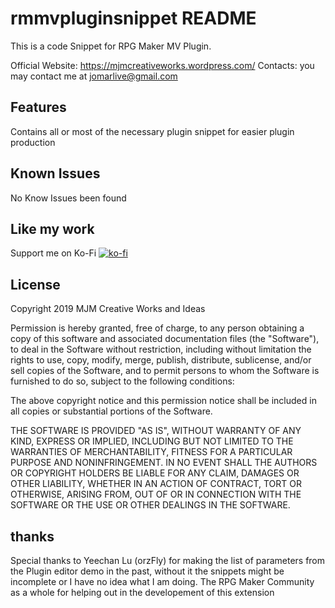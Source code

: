 # rmmvpluginsnippet README

This is a code Snippet for RPG Maker MV Plugin.

Official Website: https://mjmcreativeworks.wordpress.com/
Contacts:
you may contact me at jomarlive@gmail.com

## Features

Contains all or most of the necessary plugin snippet for easier plugin production

## Known Issues

No Know Issues been found

## Like my work
Support me on Ko-Fi
[![ko-fi](https://az743702.vo.msecnd.net/cdn/kofi3.png?v=2)](https://ko-fi.com/J3J61540Q)



## License

Copyright 2019 MJM Creative Works and Ideas

Permission is hereby granted, free of charge, to any person obtaining a copy of this software and associated documentation files (the "Software"), to deal in the Software without restriction, including without limitation the rights to use, copy, modify, merge, publish, distribute, sublicense, and/or sell copies of the Software, and to permit persons to whom the Software is furnished to do so, subject to the following conditions:

The above copyright notice and this permission notice shall be included in all copies or substantial portions of the Software.

THE SOFTWARE IS PROVIDED "AS IS", WITHOUT WARRANTY OF ANY KIND, EXPRESS OR IMPLIED, INCLUDING BUT NOT LIMITED TO THE WARRANTIES OF MERCHANTABILITY, FITNESS FOR A PARTICULAR PURPOSE AND NONINFRINGEMENT. IN NO EVENT SHALL THE AUTHORS OR COPYRIGHT HOLDERS BE LIABLE FOR ANY CLAIM, DAMAGES OR OTHER LIABILITY, WHETHER IN AN ACTION OF CONTRACT, TORT OR OTHERWISE, ARISING FROM, OUT OF OR IN CONNECTION WITH THE SOFTWARE OR THE USE OR OTHER DEALINGS IN THE SOFTWARE.

## thanks
Special thanks to Yeechan Lu (orzFly) for making the list of parameters from the Plugin editor demo in the past, without it the snippets might be incomplete or I have no idea what I am doing.
The RPG Maker Community as a whole for helping out in the developement of this extension
